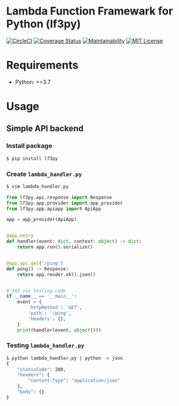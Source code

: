 Lambda Function Framewark for Python (lf3py)
===

[![CircleCI](https://circleci.com/gh/rog-works/lf3py.svg?style=shield)](https://circleci.com/gh/rog-works/lf3py)
[![Coverage Status](https://coveralls.io/repos/github/rog-works/lf3py/badge.svg?branch=master)](https://coveralls.io/github/rog-works/lf3py?branch=master)
[![Maintainability](https://api.codeclimate.com/v1/badges/57516db91d69b07a76b5/maintainability)](https://codeclimate.com/github/rog-works/lf3py/maintainability)
[![MIT License](http://img.shields.io/badge/license-MIT-blue.svg?style=flat)](LICENSE)

# Requirements

* Python: >=3.7

# Usage

## Simple API backend

### Install package

```sh
$ pip install lf3py
```

### Create `lambda_handler.py`

```sh
$ vim lambda_handler.py
```

```python
from lf3py.api.response import Response
from lf3py.app.provider import app_provider
from lf3py.app.apiapp import ApiApp

app = app_provider(ApiApp)


@app.entry
def handler(event: dict, context: object) -> dict:
    return app.run().serialize()


@app.api.get('/ping')
def pong() -> Response:
    return app.render.ok().json()


# XXX cui testing code
if __name__ == '__main__':
    event = {
        'httpMethod': 'GET',
        'path': '/ping',
        'headers': {},
    }
    print(handler(event, object()))
```

### Testing `lambda_handler.py`

```sh
$ python lambda_handler.py | python -m json
{
    "statusCode": 200,
    "headers": {
        "Content-Type": "application/json"
    },
    "body": {}
}
```
